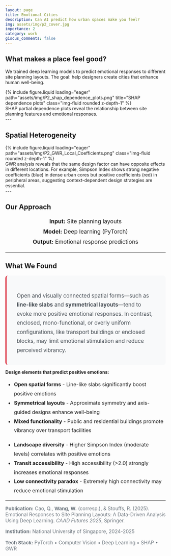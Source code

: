```yaml
---
layout: page
title: Emotional Cities
description: Can AI predict how urban spaces make you feel?
img: assets/img/p2_cover.jpg
importance: 2
category: work
giscus_comments: false
---
```


## What makes a place feel good?

We trained deep learning models to predict emotional responses to different site planning layouts. The goal: help designers create cities that enhance human well-being.

<div class="row mt-4">
    <div class="col-sm mt-3 mt-md-0">
        {% include figure.liquid loading="eager" path="assets/img/P2_shap_dependence_plots.png" title="SHAP dependence plots" class="img-fluid rounded z-depth-1" %}
    </div>
</div>
<div class="caption">
    SHAP partial dependence plots reveal the relationship between site planning features and emotional responses.
</div>
---

## Spatial Heterogeneity

<div class="row mt-4">
    <div class="col-sm mt-3 mt-md-0">
        {% include figure.liquid loading="eager" path="assets/img/P2_GWR_Local_Coefficients.png" class="img-fluid rounded z-depth-1" %}
    </div>
</div>
<div class="caption">
    GWR analysis reveals that the same design factor can have opposite effects in different locations. For example, Simpson Index shows strong negative coefficients (blue) in dense urban cores but positive coefficients (red) in peripheral areas, suggesting context-dependent design strategies are essential.
</div>
---

## Our Approach

<div class="row justify-content-center mt-3 mb-3">
    <div class="col-md-8">
        <p style="font-size: 1.1rem; line-height: 1.8; text-align: center;">
            <strong>Input:</strong> Site planning layouts<br>
            <strong>Model:</strong> Deep learning (PyTorch)<br>
            <strong>Output:</strong> Emotional response predictions
        </p>
    </div>
</div>

---

## What We Found

<div class="row justify-content-center mt-4 mb-4">
    <div class="col-md-10">
        <div style="background-color: #f8f9fa; padding: 2rem; border-radius: 8px; border-left: 4px solid #dc3545;">
            <p style="font-size: 1.05rem; line-height: 1.7; margin-bottom: 0; color: #495057;">
                Open and visually connected spatial forms—such as <strong>line-like slabs</strong> and <strong>symmetrical layouts</strong>—tend to evoke more positive emotional responses. In contrast, enclosed, mono-functional, or overly uniform configurations, like transport buildings or enclosed blocks, may limit emotional stimulation and reduce perceived vibrancy.
            </p>
        </div>
    </div>
</div>

**Design elements that predict positive emotions:**

<div class="row mt-3">
    <div class="col-md-6">
        <ul style="font-size: 1rem; line-height: 1.8;">
            <li> <strong>Open spatial forms</strong> - Line-like slabs significantly boost positive emotions</li>
            <li> <strong>Symmetrical layouts</strong> - Approximate symmetry and axis-guided designs enhance well-being</li>
            <li> <strong>Mixed functionality</strong> - Public and residential buildings promote vibrancy over transport facilities</li>
        </ul>
    </div>
    <div class="col-md-6">
        <ul style="font-size: 1rem; line-height: 1.8;">
            <li> <strong>Landscape diversity</strong> - Higher Simpson Index (moderate levels) correlates with positive emotions</li>
            <li> <strong>Transit accessibility</strong> - High accessibility (>2.0) strongly increases emotional responses</li>
            <li> <strong>Low connectivity paradox</strong> - Extremely high connectivity may reduce emotional stimulation</li>
        </ul>
    </div>
</div>

---

<div class="row justify-content-center mt-5">
    <div class="col-md-10">
        <p style="font-size: 0.95rem; color: #6c757d; margin-bottom: 0.5rem;">
            <strong>Publication:</strong> Cao, Q., <strong>Wang, W.</strong> (corresp.), & Stouffs, R. (2025). Emotional Responses to Site Planning Layouts: A Data-Driven Analysis Using Deep Learning. <em>CAAD Futures 2025</em>, Springer.
        </p>
        <p style="font-size: 0.95rem; color: #6c757d; margin-bottom: 0.5rem;">
            <strong>Institution:</strong> National University of Singapore, 2024-2025
        </p>
        <p style="font-size: 0.95rem; color: #6c757d;">
            <strong>Tech Stack:</strong> PyTorch • Computer Vision • Deep Learning • SHAP • GWR
        </p>
    </div>
</div>
